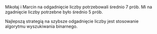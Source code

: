 Mikołaj i Marcin na odgadnięcie liczby potrzebowali średnio 7 prób.
Mi na zgadnięcie liczby potrzebne było średnio 5 prób.


Najlepszą strategią na szybsze odgadnięcie liczby jest stosowanie algorytmu wyszukiwania binarnego.